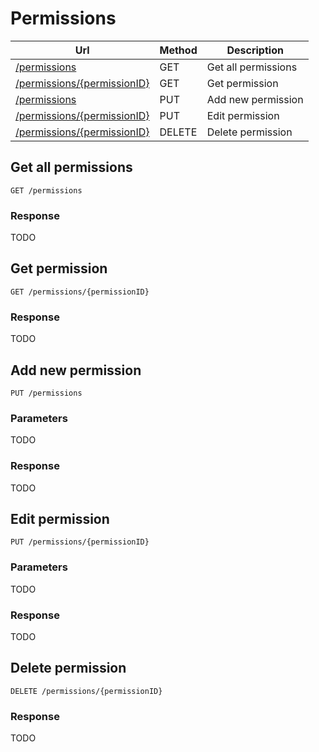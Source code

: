 # Permissions

Url | Method | Description
----|--------|------------
[/permissions](#get-all-permissions) | GET | Get all permissions
[/permissions/\{permissionID\}](#get-permission) | GET | Get permission
[/permissions](#add-new-permission) | PUT | Add new permission
[/permissions/\{permissionID\}](#edit-permission) | PUT | Edit permission
[/permissions/\{permissionID\}](#delete-permission) | DELETE | Delete permission

## Get all permissions

    GET /permissions

### Response
TODO



## Get permission

    GET /permissions/{permissionID}

### Response
TODO



## Add new permission

    PUT /permissions

### Parameters
TODO

### Response
TODO



## Edit permission

    PUT /permissions/{permissionID}

### Parameters
TODO

### Response
TODO



## Delete permission

    DELETE /permissions/{permissionID}

### Response
TODO
